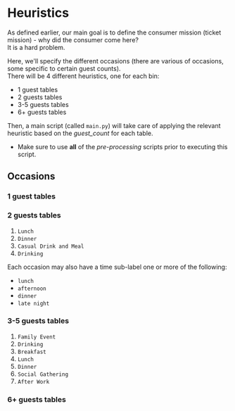 # Heuristics

As defined earlier, our main goal is to define the consumer mission (ticket mission) - why did the consumer come here?  
It is a hard problem.

Here, we'll specify the different occasions (there are various of occasions, some specific to certain guest counts).  
There will be 4 different heuristics, one for each bin:
- 1 guest tables
- 2 guests tables
- 3-5 guests tables
- 6+ guests tables

Then, a main script (called `main.py`) will take care of applying the relevant heuristic based on the *guest_count* for each table.
* Make sure to use **all** of the *pre-processing* scripts prior to executing this script.

## Occasions

### 1 guest tables


### 2 guests tables
1. `Lunch`
2. `Dinner`
3. `Casual Drink and Meal`
4. `Drinking`

Each occasion may also have a time sub-label one or more of the following:
- `lunch`
- `afternoon`
- `dinner`
- `late night`

### 3-5 guests tables
1. `Family Event`
2. `Drinking`
3. `Breakfast`
4. `Lunch`
5. `Dinner`
6. `Social Gathering`
7. `After Work`

### 6+ guests tables
